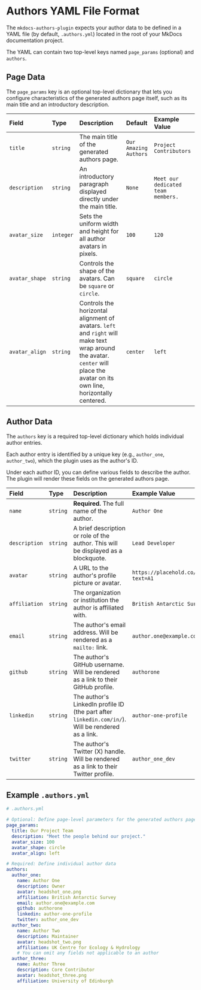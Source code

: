 # Authors YAML File Format

The `mkdocs-authors-plugin` expects your author data to be defined in a YAML file (by default, `.authors.yml`) located in the root of your MkDocs documentation project.

The YAML can contain two top-level keys named `page_params` (optional) and `authors`.

## Page Data
The `page_params` key is an optional top-level dictionary that lets you configure characteristics
of the generated authors page itself, such as its main title and an introductory description.

| Field         | Type     | Description                                                          | Default   | Example Value                     |
| :------------ | :------- | :------------------------------------------------------------------- | :-------- | :-------------------------------- |
| `title`       | `string` | The main title of the generated authors page.                        | `Our Amazing Authors` | `Project Contributors`            |
| `description` | `string` | An introductory paragraph displayed directly under the main title.   | `None`    | `Meet our dedicated team members.` |
| `avatar_size` | `integer`| Sets the uniform width and height for all author avatars in pixels.  | `100`     | `120`                             |
| `avatar_shape`| `string` | Controls the shape of the avatars. Can be `square` or `circle`.      | `square`  | `circle`                          |
| `avatar_align`| `string` | Controls the horizontal alignment of avatars. `left` and `right` will make text wrap around the avatar. `center` will place the avatar on its own line, horizontally centered. | `center`  | `left`                            |                     |

## Author Data

The `authors` key is a required top-level dictionary which holds individual author entries.

Each author entry is identified by a unique key (e.g., `author_one`, `author_two`), which the plugin
uses as the author's ID.

Under each author ID, you can define various fields to describe the author.
The plugin will render these fields on the generated authors page.

| Field         | Type     | Description                                                                                             | Example Value                                |
| :------------ | :------- | :------------------------------------------------------------------------------------------------------ | :------------------------------------------- |
| `name`        | `string` | **Required.** The full name of the author.                                                              | `Author One`                                 |
| `description` | `string` | A brief description or role of the author. This will be displayed as a blockquote.                      | `Lead Developer`                             |
| `avatar`      | `string` | A URL to the author's profile picture or avatar.                                                        | `https://placehold.co/100x100/aabbcc?text=A1` |
| `affiliation` | `string` | The organization or institution the author is affiliated with.                                          | `British Antarctic Survey`                        |
| `email`       | `string` | The author's email address. Will be rendered as a `mailto:` link.                                       | `author.one@example.com`                     |
| `github`      | `string` | The author's GitHub username. Will be rendered as a link to their GitHub profile.                       | `authorone`                                  |
| `linkedin`    | `string` | The author's LinkedIn profile ID (the part after `linkedin.com/in/`). Will be rendered as a link.      | `author-one-profile`                         |
| `twitter`     | `string` | The author's Twitter (X) handle. Will be rendered as a link to their Twitter profile.                   | `author_one_dev`                             |

## Example `.authors.yml`

```yaml
# .authors.yml

# Optional: Define page-level parameters for the generated authors page
page_params:
  title: Our Project Team
  description: "Meet the people behind our project."
  avatar_size: 100
  avatar_shape: circle
  avatar_align: left 

# Required: Define individual author data
authors:
  author_one:
    name: Author One
    description: Owner
    avatar: headshot_one.png
    affiliation: British Antarctic Survey
    email: author.one@example.com
    github: authorone
    linkedin: author-one-profile
    twitter: author_one_dev
  author_two:
    name: Author Two
    description: Maintainer
    avatar: headshot_two.png
    affiliation: UK Centre for Ecology & Hydrology
    # You can omit any fields not applicable to an author
  author_three:
    name: Author Three
    description: Core Contributor
    avatar: headshot_three.png
    affiliation: University of Edinburgh
```
